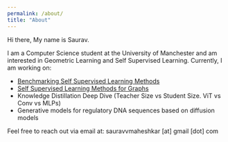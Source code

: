 ```yaml
---
permalink: /about/
title: "About"
---
```


Hi there, My name is Saurav.

I am a Computer Science student at the University of Manchester and am interested in Geometric Learning and Self Supervised Learning. Currently, I am working on:

* [Benchmarking Self Supervised Learning Methods](https://github.com/SauravMaheshkar/Self-Supervised-Learning)
* [Self Supervised Learning Methods for Graphs](https://github.com/SauravMaheshkar/SSL-Graphs)
* Knowledge Distillation Deep Dive (Teacher Size vs Student Size. ViT vs Conv vs MLPs)
* Generative models for regulatory DNA sequences based on diffusion models

Feel free to reach out via email at: sauravvmaheshkar [at] gmail [dot] com